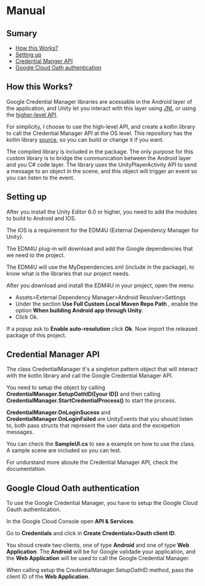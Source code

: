 # Manual
## Sumary
- [How this Works?](./MANUAL.md#how-this-works?)
- [Setting up](./MANUAL.md#setting-up)
- [Credential Manger API](./MANUAL.md#credential-manager-api)
- [Google Cloud Oath authentication](./MANUAL.md#google-cloud-oath-authentication)

## How this Works?
Google Credential Manager libraries are acessable in the Android layer of the application, and Unity let you interact with this layer using [JNI](https://docs.unity3d.com/ScriptReference/AndroidJNI.html), or using the [higher-level API](https://docs.unity3d.com/Manual/android-plugins-java-code-from-c-sharp.html).

For simplicity, I choose to use the high-level API, and create a kotlin library to call the Credential Manager API at the OS level. This repository has the kotlin library [source](https://github.com/gabriel01913/UnityGoogleCredentials/tree/main/KotlinSource), so you can build or change it if you want.

The compiled library is included in the package. The only purpose for this custom library is to bridge the communication between the Android layer and you C# code layer. The library uses the UnityPlayerActivity API to send a message to an object in the scene, and this object will trigger an event so you can listen to the event.

## Setting up
After you install the Unity Editor 6.0 or higher, you need to add the modules to build to Android and IOS. 

The IOS is a requirement for the EDM4U (External Dependency Manager for Unity).

The EDM4U plug-in will download and add the Google dependencies that we need to the project. 

The EDM4U will use the MyDependencies.xml (include in the package), to know what is the libraries that our project needs.

After you download and install the EDM4U in your project, open the menu:
- Assets>External Dependency Manager>Android Resolver>Settings
- Under the section **Use Full Custom Local Maven Repo Path** , enable the option **When building Android app through Unity**.
- Click Ok.
  
If a popup ask to **Enable auto-resolution** click **Ok**.
Now import the released package of this project.

## Credential Manager API
The class CredentialManager it's a singleton pattern object that will interact with the kotlin library and call the Google Credential Manager API.

You need to setup the object by calling **CredentialManager.SetupOathID([your ID])** and then calling **CredentialManager.StartCredentialProcess()** to start the process.

**CredentialManager.OnLoginSucess** and **CredentialManager.OnLoginFailed** are UnityEvents that you should listen to, both pass structs that represent the user data and the excepetion messages.

You can check the **SampleUI.cs** to see a example on how to use the class. A sample scene are included so you can test.

For undurstand more aboute the Credential Manager API, check the documentation.

## Google Cloud Oath authentication
To use the Google Credential Manager, you have to setup the Google Cloud Oauth authentication.

In the Google Cloud Console open **API & Services**.

Go to **Credentials** and click in **Create Credentials>Oauth client ID**.

You shoud create two clients, one of type **Android** and one of type **Web Application**. The **Android** will be for Google validade your application, and the **Web Application** will be used to call the Google Credential Manager.

When calling setup the CredentialManager.SetupOathID method, pass the client ID of the **Web Application**.

